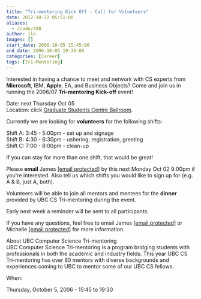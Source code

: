 ```yaml
---
title: "Tri-mentoring Kick Off - Call for Volunteers"
date: 2012-10-22 05:51:00
aliases:
  - /node/498
author: jlo
images: []
start_date: 2006-10-05 15:45:00
end_date: 2006-10-05 19:30:00
categories: [Career]
tags: [Tri-Mentoring]
---
```


Interested in having a chance to meet and network with CS experts from **Microsoft**, IBM, **Apple**, EA, and Business Objects? Come and join us in running the 2006/07 **Tri-mentoring Kick-off** event!

Date: next Thursday Oct 05 \
Location: click [Graduate Students Centre Ballroom](https://www.google.ca/maps?f=q&hl=en&q=6371+Crescent+Rd,+Vancouver,+BC&ie=UTF8&z=15&ll=49.269933,-123.254285&spn=0.012769,0.042572&om=1&iwloc=A).

Currently we are looking for **volunteers** for the following shifts:

Shift A: 3:45 - 5:00pm - set up and signage \
Shift B: 4:30 - 6:30pm - ushering, registration, greeting \
Shift C: 7:00 - 8:00pm - clean-up

If you can stay for more than one shift, that would be great!

Please **email** James [\[email protected\]](/cdn-cgi/l/email-protection#a4cec8cbe4d0ccc1c7d1c6c18ac7c5) by this next Monday Oct 02 9:00pm if you're interested. Also tell us which shifts you would like to sign up for (e.g. A & B, just A, both).

Volunteers will be able to join all mentors and mentees for the **dinner** provided by UBC CS Tri-mentoring during the event.

Early next week a reminder will be sent to all participants.

If you have any questions, feel free to email James [\[email protected\]](/cdn-cgi/l/email-protection#caa0a6a58abea2afa9bfa8afe4a9ab) or Michelle [\[email protected\]](/cdn-cgi/l/email-protection#660b0f050e030a0a0348050e130726010b070f0a4805090b) for more information.

About UBC Computer Science Tri-mentoring \
UBC Computer Science Tri-mentoring is a program bridging students with professionals in both the academic and industry fields. This year UBC CS Tri-mentoring has over 80 mentors with diverse backgrounds and experiences coming to UBC to mentor some of our UBC CS fellows.

When: 

Thursday, October 5, 2006 - 15:45 to 19:30
